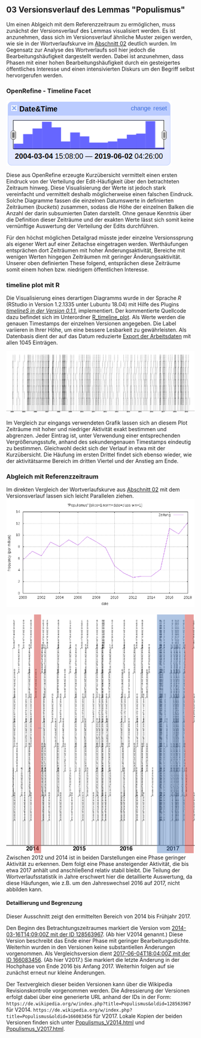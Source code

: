 ## 03 Versionsverlauf des Lemmas "Populismus"

Um einen Ablgeich mit dem Referenzzeitraum zu ermöglichen, muss zunächst der Versionsverlauf des Lemmas visualisiert werden. Es ist anzunehmen, dass sich im Versionsverlauf ähnliche Muster zeigen werden, wie sie in der Wortverlaufskurve im [Abschnitt 02](/02_Referenzzeitraum/) deutlich wurden. Im Gegensatz zur Analyse des Wortverlaufs soll hier jedoch die Bearbeitungshäufigkeit dargestellt werden. Dabei ist anzunehmen, dass Phasen mit einer hohen Bearbeitungshäufigkeit durch ein gesteigertes öffentliches Interesse und einen intensivierten Diskurs um den Begriff selbst hervorgerufen werden.

### OpenRefine - Timeline Facet

![timeline_facet](openrefine_timeline_facet.png) 

Diese aus OpenRefine erzeugte Kurzübersicht vermittelt einen ersten Eindruck von der Verteilung der Edit-Häufigkeit über den betrachteten Zeitraum hinweg. Diese Visualisierung der Werte ist jedoch stark vereinfacht und vermittelt deshalb möglicherweise einen falschen Eindruck. Solche Diagramme fassen die einzelnen Datumswerte in definierten Zeiträumen (*buckets*) zusammen, sodass die Höhe der einzelnen Balken die Anzahl der darin subsumierten Daten darstellt. Ohne genaue Kenntnis über die Definition dieser Zeiträume und der exakten Werte lässt sich somit keine vernünftige Auswertung der Verteilung der Edits durchführen.

Für den höchst möglichen Detailgrad müsste jeder einzelne Versionssprung als eigener Wert auf einer Zeitachse eingetragen werden. Werthäufungen entsprächen dort Zeiträumen mit hoher Änderungsaktivität, Bereiche mit wenigen Werten hingegen Zeiträumen mit geringer Änderungsaktivität. Unserer oben definierten These folgend, entsprächen diese Zeiträume somit einem hohen bzw. niedrigem öffentlichen Interesse.

### timeline plot mit R

Die Visualisierung eines derartigen Diagramms wurde in der Sprache *R* (RStudio in Version 1.2.1335 unter Lubuntu 18.04) mit Hilfe des Plugins [*timelineS in der Version 0.1.1.*](https://www.rdocumentation.org/packages/timelineS/versions/0.1.1) implementiert. Der kommentierte Quellcode dazu befindet sich im Unterordner [R_timeline_plot](R_timeline_plot). Als Werte werden die genauen Timestamps der einzelnen Versionen angegeben. Die Label variieren in Ihrer Höhe, um eine bessere Lesbarkeit zu gewährleisten. Als Datenbasis dient der auf das Datum reduzierte [Export der Arbeitsdaten](/01_Quelldaten/20190627_Arbeitsdaten_Populismus_nurDatum.csv) mit allen 1045 Einträgen.

![timeline_plot](20190627_Plot.png)

Im Vergleich zur eingangs verwendeten Grafik lassen sich an diesem Plot Zeiträume mit hoher und niedriger Aktivität exakt bestimmen und abgrenzen. Jeder Eintrag ist, unter Verwendung einer entsprechenden Vergrößerungsstufe, anhand des sekundengenauen Timestamps eindeutig zu bestimmen. Gleichwohl deckt sich der Verlauf in etwa mit der Kurzübersicht. Die Häufung im ersten Drittel findet sich ebenso wieder, wie der aktivitätsarme Bereich im dritten Viertel und der Anstieg am Ende.

### Abgleich mit Referenzzeitraum

Im direkten Vergleich der Wortverlaufskurve aus [Abschnitt 02](/02_Referenzzeitraum/) mit dem Versionsverlauf lassen sich leicht Parallelen ziehen.
![Wortverlauf_Populismus_ZEIT](/02_Referenzzeitraum/Wortverlauf_Populismus_ZEIT.png) ![timeline_plot_2014-2017](20190627_Plot_2014-2017.png)
Zwischen 2012 und 2014 ist in beiden Darstellungen eine Phase geringer Aktivität zu erkennen. Dem folgt eine Phase ansteigender Aktivität, die bis etwa 2017 anhält und anschließend relativ stabil bleibt. Die Teilung der Wortverlaufsstatistik in Jahre erschwert hier die detaillierte Auswertung, da diese Häufungen, wie z.B. um den Jahreswechsel 2016 auf 2017, nicht abbilden kann.

#### Detaillierung und Begrenzung

Dieser Ausschnitt zeigt den ermittelten Bereich von 2014 bis Frühjahr 2017.


Den Beginn des Betrachtungszeitraumes markiert die Version vom [2014-03-16T14:09:00Z mit der ID 128563967](https://de.wikipedia.org/w/index.php?title=Populismus&oldid=128563967). (Ab hier V2014 genannt.) Diese Version beschreibt das Ende einer Phase mit geringer Bearbeitungsdichte. Weiterhin wurden in den Versionen keine substantiellen Änderungen vorgenommen.
Als Vergleichsversion dient [2017-06-04T18:04:00Z mit der ID 166083456](https://de.wikipedia.org/w/index.php?title=Populismus&oldid=166083456). (Ab hier V2017.) Sie markiert die letzte Änderung in der Hochphase von Ende 2016 bis Anfang 2017. Weiterhin folgen auf sie zunächst erneut nur kleine Änderungen. 

Der Textvergleich dieser beiden Versionen kann über die Wikipedia Revisionskontrolle vorgenommen werden. Die Adressierung der Versionen erfolgt dabei über eine generierte URL anhand der IDs in der Form:
`https://de.wikipedia.org/w/index.php?title=Populismus&oldid=128563967` für V2014.
`https://de.wikipedia.org/w/index.php?title=Populismus&oldid=166083456` für V2017.
Lokale Kopien der beiden Versionen finden sich unter [Populismus_V2014.html](/03_Versionsverlauf/Populismus_V2014.html) und [Populismus_V2017.html](/03_Versionsverlauf/Populismus_V2017.html).
